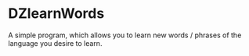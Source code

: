 # DZlearnWords
A simple program, which allows you to learn new words / phrases of the language you desire to learn.
